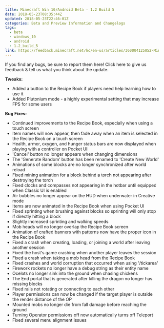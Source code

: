 ```yaml
---
title: Minecraft Win 10/Android Beta - 1.2 Build 5
date: 2018-05-23T08:35:44Z
updated: 2018-05-23T22:46:01Z
categories: Beta and Preview Information and Changelogs
tags:
  - beta
  - windows_10
  - android
  - 1.2_build_5
link: https://feedback.minecraft.net/hc/en-us/articles/360004125052-Minecraft-Win-10-Android-Beta-1-2-Build-5
---
```


If you find any bugs, be sure to report them here! Click here to give us feedback & tell us what you think about the update.  
  

**Tweaks:**

- Added a button to the Recipe Book if players need help learning how to use it
- Added Plutonium mode - a highly experimental setting that may increase FPS for some users

  
**Bug Fixes:**

- Continued improvements to the Recipe Book, especially when using a touch screen
- Item names will now appear, then fade away when an item is selected in the Recipe Book on a touch screen
- Health, armor, oxygen, and hunger status bars are now displayed when playing with a controller on Pocket UI
- 'Cancel' button no longer appears when changing dimensions
- The 'Generate Random' button has been renamed to 'Create New World'
- Animations of some blocks are no longer synchronized after world reload
- Fixed mining animation for a block behind a torch not appearing after destroying the torch
- Fixed clocks and compasses not appearing in the hotbar until equipped when Classic UI is enabled
- Air bubbles no longer appear on the HUD when underwater in Creative mode
- Items are now animated in the Recipe Book when using Pocket UI
- Fixed sprinting when brushing against blocks so sprinting will only stop if directly hitting a block
- Slightly increased sprinting and walking speeds
- Mob heads will no longer overlap the Recipe Book screen
- Animation of crafted banners with patterns now have the proper icon in the Recipe Book
- Fixed a crash when creating, loading, or joining a world after leaving another session
- Fixed the host's game crashing when another player leaves the session
- Fixed a crash when taking a mob head from the Recipe Book
- Fixed crashes and world corruption that occurred when using '/tickarea'
- Firework rockets no longer have a debug string as their entity name
- Ocelots no longer sink into the ground when chasing chickens
- The End portal that is generated after killing the dragon no longer has missing blocks
- Fixed rails not rotating or connecting to each other
- Player permissions can now be changed if the target player is outside the render distance of the OP
- Mounted mobs no longer die from fall damage before reaching the ground
- Turning Operator permissions off now automatically turns off Teleport
- Fixed several menu alignment issues

<div>

 

</div>

